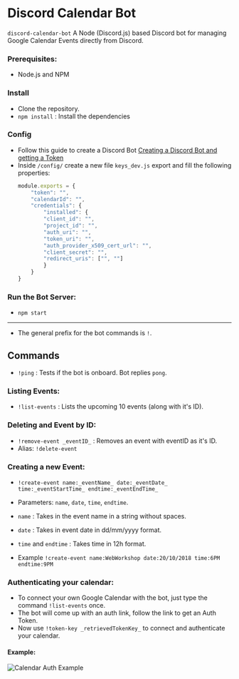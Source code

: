 # Discord Calendar Bot

`discord-calendar-bot` A Node (Discord.js) based Discord bot for managing Google Calendar Events directly from Discord.

### Prerequisites:

* Node.js and NPM

### Install

* Clone the repository.
* `npm install` : Install the dependencies

### Config
* Follow this guide to create a Discord Bot [Creating a Discord Bot and getting a Token](https://github.com/reactiflux/discord-irc/wiki/Creating-a-discord-bot-&-getting-a-token)
* Inside `/config/` create a new file `keys_dev.js` export and fill the following properties:
    ```js
    module.exports = {
        "token": "",
        "calendarId": "",
        "credentials": {
            "installed": {
            "client_id": "",
            "project_id": "",
            "auth_uri": "",
            "token_uri": "",
            "auth_provider_x509_cert_url": "",
            "client_secret": "",
            "redirect_uris": ["", ""]
            }
        }
    }
    ```

### Run the Bot Server:

* `npm start`

____

* The general prefix for the bot commands is `!`.

## Commands

* `!ping` : Tests if the bot is onboard. Bot replies `pong`.

### Listing Events:

* `!list-events` : Lists the upcoming 10 events (along with it's ID).

### Deleting and Event by ID:

* `!remove-event _eventID_` : Removes an event with eventID as it's ID.
* Alias: `!delete-event`

### Creating a new Event:

* `!create-event name:_eventName_ date:_eventDate_ time:_eventStartTime_ endtime:_eventEndTime_`

* Parameters: `name`, `date`, `time`, `endtime`.
* `name` : Takes in the event name in a string without spaces.
* `date` : Takes in event date in dd/mm/yyyy format.
* `time` and `endtime` : Takes time in 12h format.
* Example `!create-event name:WebWorkshop date:20/10/2018 time:6PM endtime:9PM` 

### Authenticating your calendar: 

* To connect your own Google Calendar with the bot, just type the command `!list-events` once.
* The bot will come up with an auth link, follow the link to get an Auth Token.
* Now use `!token-key _retrievedTokenKey_` to connect and authenticate your calendar.

#### Example: 
![Calendar Auth Example](https://cdn.discordapp.com/attachments/446756980414218253/503003185254760448/unknown.png "Calendar Auth Example")
